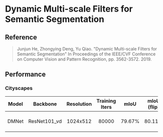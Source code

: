 # Dynamic Multi-scale Filters for Semantic Segmentation

## Reference

> Junjun He, Zhongying Deng, Yu Qiao. "Dynamic Multi-scale Filters for Semantic Segmentation" In Proceedings of the IEEE/CVF Conference on Computer Vision and Pattern Recognition, pp. 3562-3572. 2019.

## Performance

### Cityscapes

| Model | Backbone | Resolution | Training Iters | mIoU | mIoU (flip) | mIoU (ms+flip) | Links |
|:-:|:-:|:-:|:-:|:-:|:-:|:-:|:-:|
|DMNet|ResNet101_vd|1024x512|80000|79.67%|80.11%|80.69%|[model](https://bj.bcebos.com/paddleseg/dygraph/cityscapes/dmnet_resnet101_os8_cityscapes_1024x512_80k/model.pdparams) \| [log](https://bj.bcebos.com/paddleseg/dygraph/cityscapes/dmnet_resnet101_os8_cityscapes_1024x512_80k/train.log) \| [vdl](https://www.paddlepaddle.org.cn/paddle/visualdl/service/app/scalar?id=d5bac108e3ff90136771b677d8459d17)
